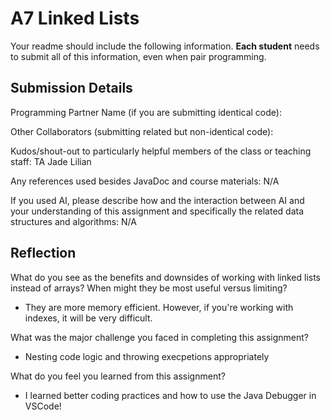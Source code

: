 # A7 Linked Lists

Your readme should include the following information. **Each student** needs to submit all of this information, even when pair programming. 

## Submission Details

Programming Partner Name (if you are submitting identical code):


Other Collaborators (submitting related but non-identical code):


Kudos/shout-out to particularly helpful members of the class or teaching staff: TA Jade Lilian


Any references used besides JavaDoc and course materials: N/A


If you used AI, please describe how and the interaction between AI and your understanding of this assignment and specifically the related data structures and algorithms: N/A

## Reflection

What do you see as the benefits and downsides of working with linked lists instead of arrays? When might they be most useful versus limiting?
- They are more memory efficient. However, if you're working with indexes, it will be very difficult.



What was the major challenge you faced in completing this assignment?
- Nesting code logic and throwing execpetions appropriately


What do you feel you learned from this assignment?
- I learned better coding practices and how to use the Java Debugger in VSCode!


